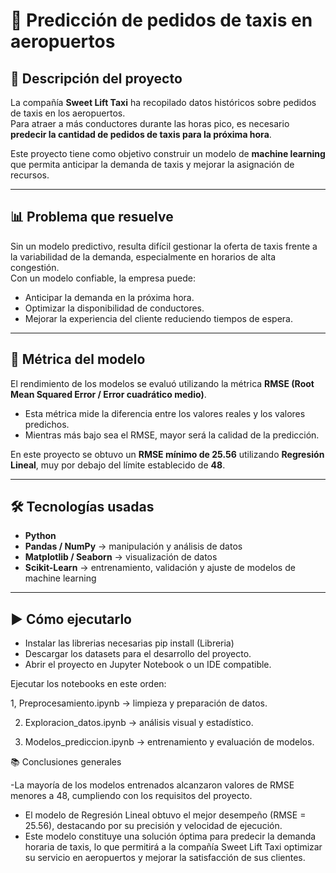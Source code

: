 # 🚕 Predicción de pedidos de taxis en aeropuertos  

## 📝 Descripción del proyecto  
La compañía **Sweet Lift Taxi** ha recopilado datos históricos sobre pedidos de taxis en los aeropuertos.  
Para atraer a más conductores durante las horas pico, es necesario **predecir la cantidad de pedidos de taxis para la próxima hora**.  

Este proyecto tiene como objetivo construir un modelo de **machine learning** que permita anticipar la demanda de taxis y mejorar la asignación de recursos.  

---

## 📊 Problema que resuelve  
Sin un modelo predictivo, resulta difícil gestionar la oferta de taxis frente a la variabilidad de la demanda, especialmente en horarios de alta congestión.  
Con un modelo confiable, la empresa puede:  
- Anticipar la demanda en la próxima hora.  
- Optimizar la disponibilidad de conductores.  
- Mejorar la experiencia del cliente reduciendo tiempos de espera.  

---

## 📏 Métrica del modelo  
El rendimiento de los modelos se evaluó utilizando la métrica **RMSE (Root Mean Squared Error / Error cuadrático medio)**.  
- Esta métrica mide la diferencia entre los valores reales y los valores predichos.  
- Mientras más bajo sea el RMSE, mayor será la calidad de la predicción.  

En este proyecto se obtuvo un **RMSE mínimo de 25.56** utilizando **Regresión Lineal**, muy por debajo del límite establecido de **48**.  

---

## 🛠️ Tecnologías usadas  
- **Python**  
- **Pandas / NumPy** → manipulación y análisis de datos  
- **Matplotlib / Seaborn** → visualización de datos  
- **Scikit-Learn** → entrenamiento, validación y ajuste de modelos de machine learning  

---

## ▶️ Cómo ejecutarlo  
- Instalar las librerias necesarias pip install (Libreria)
- Descargar los datasets para el desarrollo del proyecto.
- Abrir el proyecto en Jupyter Notebook o un IDE compatible.

Ejecutar los notebooks en este orden:

1, Preprocesamiento.ipynb → limpieza y preparación de datos.

2. Exploracion_datos.ipynb → análisis visual y estadístico.

3. Modelos_prediccion.ipynb → entrenamiento y evaluación de modelos.

📚 Conclusiones generales

-La mayoría de los modelos entrenados alcanzaron valores de RMSE menores a 48, cumpliendo con los requisitos del proyecto.
- El modelo de Regresión Lineal obtuvo el mejor desempeño (RMSE = 25.56), destacando por su precisión y velocidad de ejecución.
- Este modelo constituye una solución óptima para predecir la demanda horaria de taxis, lo que permitirá a la compañía Sweet Lift Taxi optimizar su servicio en aeropuertos y mejorar la satisfacción de sus clientes.
